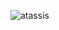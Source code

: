<p>
    <img src="https://github-readme-stats.vercel.app/api?username=atassis&show_icons=true&locale=en" alt="atassis"/>
</p>
